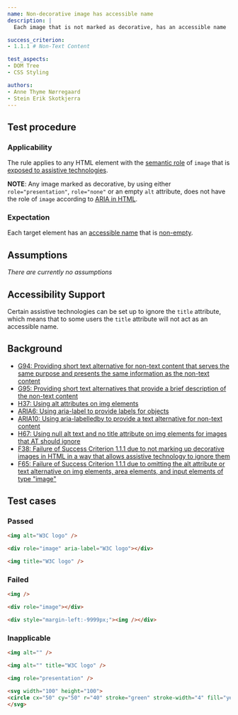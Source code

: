 ```yaml
---
name: Non-decorative image has accessible name
description: |
  Each image that is not marked as decorative, has an accessible name

success_criterion:
- 1.1.1 # Non-Text Content

test_aspects:
- DOM Tree
- CSS Styling

authors:
- Anne Thyme Nørregaard
- Stein Erik Skotkjerra
---
```


## Test procedure

### Applicability

The rule applies to any HTML element with the [semantic role][] of `image` that is [exposed to assistive technologies][].

**NOTE**: Any image marked as decorative, by using either `role="presentation"`, `role="none"` or an empty `alt` attribute, does not have the role of `image` according to [ARIA in HTML](https://www.w3.org/TR/html-aria/#img-alt).

### Expectation

Each target element has an [accessible name][] that is [non-empty][].

## Assumptions

_There are currently no assumptions_

## Accessibility Support

Certain assistive technologies can be set up to ignore the `title` attribute, which means that to some users the `title` attribute will not act as an accessible name.

## Background
- [G94: Providing short text alternative for non-text content that serves the same purpose and presents the same information as the non-text content](https://www.w3.org/TR/2016/NOTE-WCAG20-TECHS-20161007/G94)
- [G95: Providing short text alternatives that provide a brief description of the non-text content](https://www.w3.org/TR/2016/NOTE-WCAG20-TECHS-20161007/G95)
- [H37: Using alt attributes on img elements](https://www.w3.org/TR/2016/NOTE-WCAG20-TECHS-20161007/H37)
- [ARIA6: Using aria-label to provide labels for objects](https://www.w3.org/TR/2016/NOTE-WCAG20-TECHS-20161007/ARIA6)
- [ARIA10: Using aria-labelledby to provide a text alternative for non-text content](https://www.w3.org/TR/2016/NOTE-WCAG20-TECHS-20161007/ARIA10)
- [H67: Using null alt text and no title attribute on img elements for images that AT should ignore](https://www.w3.org/TR/2016/NOTE-WCAG20-TECHS-20161007/H67)
- [F38: Failure of Success Criterion 1.1.1 due to not marking up decorative images in HTML in a way that allows assistive technology to ignore them](https://www.w3.org/TR/2016/NOTE-WCAG20-TECHS-20161007/F38) 
- [F65: Failure of Success Criterion 1.1.1 due to omitting the alt attribute or text alternative on img elements, area elements, and input elements of type "image"](https://www.w3.org/TR/2016/NOTE-WCAG20-TECHS-20161007/F65)

## Test cases

### Passed

```html
<img alt="W3C logo" />
```

```html
<div role="image" aria-label="W3C logo"></div>
```

```html
<img title="W3C logo" />
```

### Failed
```html
<img />
```

```html
<div role="image"></div>
```

```html
<div style="margin-left:-9999px;"><img /></div>
```

### Inapplicable

```html
<img alt="" />
```

```html
<img alt="" title="W3C logo" />
```

```html
<img role="presentation" />
```

```html
<svg width="100" height="100">
<circle cx="50" cy="50" r="40" stroke="green" stroke-width="4" fill="yellow" />
</svg>
```

[semantic role]: ../pages/algorithms/semantic-role.html
[exposed to assistive technologies]: ../pages/algorithms/exposed-to-assistive-technologies.html
[accessible name]: ../pages/algorithms/accessible-name.html
[non-empty]: ../pages/algorithms/non-empty.html
